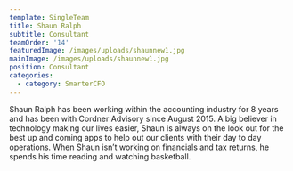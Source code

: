 ```yaml
---
template: SingleTeam
title: Shaun Ralph
subtitle: Consultant
teamOrder: '14'
featuredImage: /images/uploads/shaunnew1.jpg
mainImage: /images/uploads/shaunnew1.jpg
position: Consultant
categories:
  - category: SmarterCFO
---
```


Shaun Ralph has been working within the accounting industry for 8 years and has been with Cordner Advisory since August 2015. A big believer in technology making our lives easier, Shaun is always on the look out for the best up and coming apps to help out our clients with their day to day operations. When Shaun isn’t working on financials and tax returns, he spends his time reading and watching basketball.
